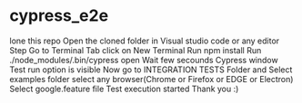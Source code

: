 # cypress_e2e
lone this repo Open the cloned folder in Visual studio code or any editor Step Go to Terminal Tab click on New Terminal Run npm install Run ./node_modules/.bin/cypress open Wait few secounds Cypress window Test run option is visible Now go to INTEGRATION TESTS Folder and Select examples folder select any browser(Chrome or Firefox or EDGE or Electron) Select google.feature file Test execution started Thank you :)
